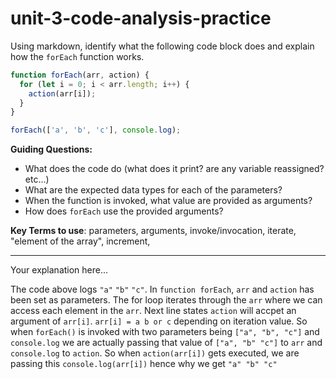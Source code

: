 # unit-3-code-analysis-practice

Using markdown, identify what the following code block does and explain how the `forEach` function works.

```js
function forEach(arr, action) {
  for (let i = 0; i < arr.length; i++) {
    action(arr[i]);
  }
}

forEach(['a', 'b', 'c'], console.log);
```

**Guiding Questions:**
* What does the code do (what does it print? are any variable reassigned? etc...)
* What are the expected data types for each of the parameters?
* When the function is invoked, what value are provided as arguments?
* How does `forEach` use the provided arguments?

**Key Terms to use**: parameters, arguments, invoke/invocation, iterate, "element of the array", increment,  

<hr>

Your explanation here...

The code above logs `"a"` `"b"` `"c"`. In `function forEach`, `arr` and `action` has been set as parameters. The for loop iterates through the `arr` where we can access each element in the `arr`. Next line states `action` will accpet an argument of `arr[i]`. `arr[i] = a b or c` depending on iteration value. So when `forEach()` is invoked with two parameters being `["a", "b", "c"]` and `console.log` we are actually passing that value of `["a", "b" "c"]` to `arr` and `console.log` to `action`. So when `action(arr[i])` gets executed, we are passing this `console.log(arr[i])` hence why we get `"a" "b" "c"`
